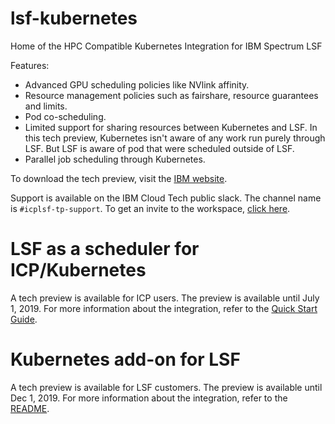 # lsf-kubernetes
Home of the HPC Compatible Kubernetes Integration for IBM Spectrum LSF

Features:
- Advanced GPU scheduling policies like NVlink affinity.
- Resource management policies such as fairshare, resource guarantees and limits.
- Pod co-scheduling.
- Limited support for sharing resources between Kubernetes and LSF.  In this tech preview, Kubernetes isn't aware of any work run purely through LSF.  But LSF is aware of pod that were scheduled outside of LSF.
- Parallel job scheduling through Kubernetes.

To download the tech preview, visit the [IBM website](https://epwt-www.mybluemix.net/software/support/trial/cst/programwebsite.wss?siteId=548&tabId=1091&w=1).

Support is available on the IBM Cloud Tech public slack.  The channel name is `#icplsf-tp-support`.  To get an invite to the workspace, [click here](http://ibm.biz/BdsHmN).

# LSF as a scheduler for ICP/Kubernetes

A tech preview is available for ICP users. The preview is available until July 1, 2019. For more information about the integration, refer to the [Quick Start Guide](https://github.com/IBMSpectrumComputing/lsf-kubernetes/blob/master/doc/IBM_Spectrum_Computing_Cloud_Pak_Quickstart_Guide.pdf).

# Kubernetes add-on for LSF

A tech preview is available for LSF customers. The preview is available until Dec 1, 2019. For more information about the integration, refer to the [README](https://github.com/IBMSpectrumComputing/lsf-kubernetes/blob/master/doc/README_LSF.md).
